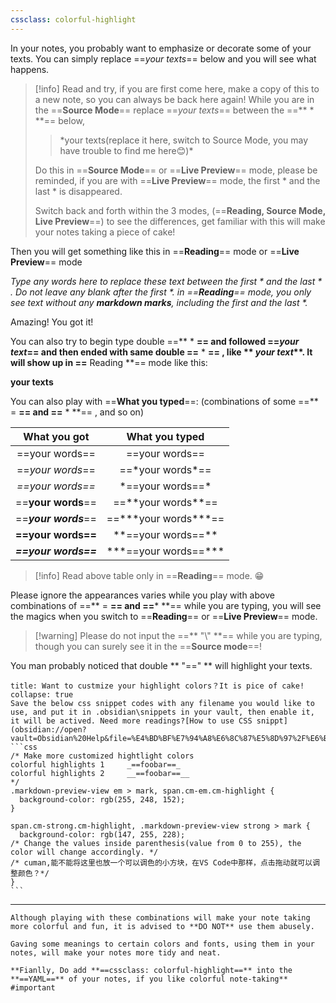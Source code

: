 ```yaml
---
cssclass: colorful-highlight
---
```

In your notes, you probably want to emphasize or decorate some of your texts.  You can simply replace ==*your texts*== below and you will see what happens.

> [!info] Read and try, if you are first come here, make a copy of this to a new note, so you can always be back here again!
>While you are in the ==**Source Mode**== replace ==*your texts*== between the ==** \* **==     below, 
>
>>\*your texts(replace it here, switch to Source Mode, you may have trouble to find me here😊)\*
>
>Do this in ==**Source Mode**== or ==**Live Preview**== mode, please be reminded, if you are with  ==**Live Preview**== mode, the first \* and the last \* is disappeared.
>
>Switch back and forth within the 3 modes, (==**Reading, Source Mode, Live Preview**==) to see the differences,  get familiar with this will make your notes taking a piece of cake!

Then you will get something like this in ==**Reading**== mode or ==**Live Preview**== mode

*Type any words here to replace these text between the first \* and the last \* . Do not leave any blank after the first \*. in ==**Reading**== mode, you only see text without any **markdown marks**, including the first and the last \*.*

Amazing! You got it!

You can also try to begin type double ==** \* **==  and followed ==*your text*== and then ended with same double   ==** \* **== ,  like  \*\* ***your text***\*\*.  It will show up in ==** Reading **== mode like this:

**your texts**

You can also play with ==**What you typed**==: (combinations of some  ==** \= **== and ==** \* **== , and so on)

| What you got       | What you typed       |
| :--------: | :-------------------: |
| ==your words==       | \=\=your words\=\=   |
| ==*your words*==     | \=\=\*your words\*\=\=     |
| *==your words==*     | \*\=\=your words\=\=\*     |
| ==**your words**==   | \=\=\*\*your words\*\*\=\=   |
| ==***your words***== | \=\=\*\*\*your words\*\*\*\=\= |
| **==your words==**   | \*\*\=\=your words\=\=\*\*   |
| ***==your words==*** | \*\*\*\=\=your words\=\=\*\*\* |
> [!info] Read above table only in ==**Reading**== mode. 😁


Please ignore the appearances varies while you play with above combinations of ==** \= **== and ==**\* **== while you are typing, you will see the magics when you switch to ==**Reading**== or ==**Live Preview**== mode.

> [!warning] Please do not input the ==** "\\" **== while you are typing, though you can surely see it in the ==**Source mode**==!

You man probably noticed that double ** "==" ** will highlight your texts.


````ad-question
title: Want to custmize your highlight colors？It is pice of cake!
collapse: true
Save the below css snippet codes with any filename you would like to use, and put it in .obsidian\snippets in your vault, then enable it, it will be actived. Need more readings?[How to use CSS snippt](obsidian://open?vault=Obsidian%20Help&file=%E4%BD%BF%E7%94%A8%E6%8C%87%E5%8D%97%2F%E6%B7%BB%E5%8A%A0%E8%87%AA%E5%AE%9A%E4%B9%89%E4%B8%BB%E9%A2%98)
```css
/* Make more customized hightlight colors
colorful highlights 1     _==foobar==_  
colorful highlights 2     __==foobar==__
*/
.markdown-preview-view em > mark, span.cm-em.cm-highlight {
  background-color: rgb(255, 248, 152);
}

span.cm-strong.cm-highlight, .markdown-preview-view strong > mark {
  background-color: rgb(147, 255, 228);
/* Change the values inside parenthesis(value from 0 to 255), the color will change accordingly. */ 
/* cuman,能不能将这里也放一个可以调色的小方块，在VS Code中那样，点击拖动就可以调整颜色？*/
}
```
````

---

```ad-tip
Although playing with these combinations will make your note taking more colorful and fun, it is advised to **DO NOT** use them abusely.

Gaving some meanings to certain colors and fonts, using them in your notes, will make your notes more tidy and neat.

**Fianlly, Do add **==cssclass: colorful-highlight==** into the **==YAML==** of your notes, if you like colorful note-taking** #important 
```
